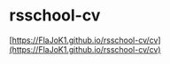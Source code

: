 # rsschool-cv  
[https://FlaJoK1.github.io/rsschool-cv/cv](https://FlaJoK1.github.io/rsschool-cv/cv)  
  
